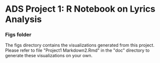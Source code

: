 # ADS Project 1:  R Notebook on Lyrics Analysis

### Figs folder

The figs directory contains the visualizations generated from this project. Please refer to file "Project1 Markdown2.Rmd" in the "doc" directory to generate these visualizations on your own.
